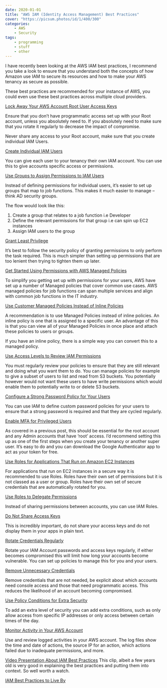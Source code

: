 ```yaml
---
date: 2020-01-01
title: "AWS IAM (Identity Access Management) Best Practices"
cover: "https://picsum.photos/id/1/400/300"
categories: 
    - AWS
    - Security
tags:
    - programming
    - stuff
    - other
---
```


I have recently been looking at the AWS IAM best practices, I recommend you take a look to ensure that you understand both the concepts of how Amazon use IAM to secure its resources and how to make your AWS tenancy as secure as possible.

These best practices are recommended for your instance of AWS, you could even use these best practices across multiple cloud providers.

[Lock Away Your AWS Account Root User Access Keys](https://docs.aws.amazon.com/IAM/latest/UserGuide/best-practices.html#lock-away-credentials)


Ensure that you don’t have programmatic access set up with your Root account, unless you absolutely need to. If you absolutely need to make sure that you rotate it regularly to decrease the impact of compromise.

Never share any access to your Root account, make sure that you create individual IAM Users.

[Create Individual IAM Users](https://docs.aws.amazon.com/IAM/latest/UserGuide/best-practices.html#create-iam-users)

You can give each user to your tenancy their own IAM account. You can use this to give accounts specific access or permissions.

[Use Groups to Assign Permissions to IAM Users](https://docs.aws.amazon.com/IAM/latest/UserGuide/best-practices.html#create-iam-users)

Instead of defining permissions for individual users, it’s easier to set up groups that map to job functions. This makes it much easier to manage – think AD security groups.

The flow would look like this:

1. Create a group that relates to a job function i.e Developer
2. Define the relevant permissions for that group i.e can spin up EC2 instances
3. Assign IAM users to the group

[Grant Least Privilege](https://docs.aws.amazon.com/IAM/latest/UserGuide/best-practices.html#grant-least-privilege)

It’s best to follow the security policy of granting permissions to only perform the task required. This is much simpler than setting up permissions that are too lenient then trying to tighten them up later.

[Get Started Using Permissions with AWS Managed Policies](https://docs.aws.amazon.com/IAM/latest/UserGuide/best-practices.html#bp-use-aws-defined-policies)

To simplify you getting set up with permissions for your users, AWS have set up a number of Managed policies that cover common use cases. AWS managed policies for job functions can span multiple services and align with common job functions in the IT industry.

[Use Customer Managed Policies Instead of Inline Policies](https://docs.aws.amazon.com/IAM/latest/UserGuide/best-practices.html#best-practice-managed-vs-inline)

A recommendation is to use Managed Policies instead of inline policies. An inline policy is one that is assigned to a specific user. An advantage of this is that you can view all of your Managed Policies in once place and attach these policies to users or groups.

If you have an inline policy, there is a simple way you can convert this to a managed policy.

[Use Access Levels to Review IAM Permissions](https://docs.aws.amazon.com/IAM/latest/UserGuide/best-practices.html#use-access-levels-to-review-permissions)

You must regularly review your policies to ensure that they are still relevant and doing what you want them to do. You can manage policies for example to give a subset of users to list and read from S3 buckets. You potentially however would not want these users to have write permissions which would enable them to potentially write to or delete S3 buckets.

[Configure a Strong Password Policy for Your Users](https://docs.aws.amazon.com/IAM/latest/UserGuide/best-practices.html#configure-strong-password-policy)

You can use IAM to define custom password policies for your users to ensure that a strong password is required and that they are cycled regularly.

[Enable MFA for Privileged Users](https://docs.aws.amazon.com/IAM/latest/UserGuide/best-practices.html#enable-mfa-for-privileged-users)

As covered in a previous post, this should be essential for the root account and any Admin accounts that have ‘root’ access. I’d recommend setting this up as one of the first steps when you create your tenancy or another super user. It’s easy to do and you can download the Google Authenticator app to act as your token for free.

[Use Roles for Applications That Run on Amazon EC2 Instances](https://docs.aws.amazon.com/IAM/latest/UserGuide/best-practices.html#use-roles-with-ec2)

For applications that run on EC2 instances in a secure way it is recommended to use Roles. Roles have their own set of permissions but it is not classed as a user or group. Roles have their own set of secure credentials that are automatically rotated for you.

[Use Roles to Delegate Permissions](https://docs.aws.amazon.com/IAM/latest/UserGuide/best-practices.html#delegate-using-roles)

Instead of sharing permissions between accounts, you can use IAM Roles.

[Do Not Share Access Keys](https://docs.aws.amazon.com/IAM/latest/UserGuide/best-practices.html#sharing-credentials)

This is incredibly important, do not share your access keys and do not display them in your apps in plain text.

[Rotate Credentials Regularly](https://docs.aws.amazon.com/IAM/latest/UserGuide/best-practices.html#rotate-credentials)

Rotate your IAM Account passwords and access keys regularly, if either becomes compromised this will limit how long your accounts become vulnerable. You can set up policies to manage this for you and your users.

[Remove Unnecessary Credentials](https://docs.aws.amazon.com/IAM/latest/UserGuide/best-practices.html#remove-credentials)

Remove credentials that are not needed, be explicit about which accounts need console access and those that need programmatic access. This reduces the likelihood of an account becoming compromised.

[Use Policy Conditions for Extra Security](https://docs.aws.amazon.com/IAM/latest/UserGuide/best-practices.html#use-policy-conditions)

To add an extra level of security you can add extra conditions, such as only allow access from specific IP addresses or only access between certain times of the day.

[Monitor Activity in Your AWS Account](https://docs.aws.amazon.com/IAM/latest/UserGuide/best-practices.html#keep-a-log)

Use and review logged activities in your AWS account. The log files show the time and date of actions, the source IP for an action, which actions failed due to inadequate permissions, and more.

[Video Presentation About IAM Best Practices](https://docs.aws.amazon.com/IAM/latest/UserGuide/best-practices.html#top-practices-video)
This clip, albeit a few years old is very good in explaining the best practices and putting them into context. So well worth a watch.

[IAM Best Practices to Live By](https://youtu.be/_wiGpBQGCjU)